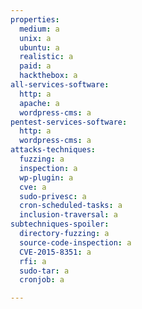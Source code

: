 ```yaml
---
properties:
  medium: a
  unix: a
  ubuntu: a
  realistic: a
  paid: a
  hackthebox: a
all-services-software:
  http: a
  apache: a
  wordpress-cms: a
pentest-services-software:
  http: a
  wordpress-cms: a
attacks-techniques:
  fuzzing: a
  inspection: a
  wp-plugin: a
  cve: a
  sudo-privesc: a
  cron-scheduled-tasks: a
  inclusion-traversal: a
subtechniques-spoiler:
  directory-fuzzing: a
  source-code-inspection: a
  CVE-2015-8351: a
  rfi: a
  sudo-tar: a
  cronjob: a

---
```

